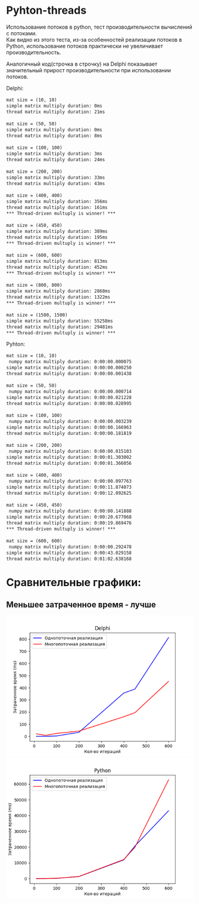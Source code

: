 # Pyhton-threads

Использование потоков в python, тест производительности вычислений с потоками.  
Как видно из этого теста, из-за особенностей реализации потоков в Python, использование потоков практически не увеличивает производительность.

Аналогичный код(строчка в строчку) на Delphi показывает значительный прирост производительности при использовании потоков.

Delphi:  
```
mat size = (10, 10)
simple matrix multiply duration: 0ms
thread matrix multiply duration: 21ms

mat size = (50, 50)
simple matrix multiply duration: 0ms
thread matrix multiply duration: 8ms

mat size = (100, 100)
simple matrix multiply duration: 3ms
thread matrix multiply duration: 24ms

mat size = (200, 200)
simple matrix multiply duration: 33ms
thread matrix multiply duration: 43ms

mat size = (400, 400)
simple matrix multiply duration: 356ms
thread matrix multiply duration: 161ms
*** Thread-driven multuply is winner! ***

mat size = (450, 450)
simple matrix multiply duration: 389ms
thread matrix multiply duration: 195ms
*** Thread-driven multuply is winner! ***

mat size = (600, 600)
simple matrix multiply duration: 813ms
thread matrix multiply duration: 452ms
*** Thread-driven multuply is winner! ***

mat size = (800, 800)
simple matrix multiply duration: 2868ms
thread matrix multiply duration: 1322ms
*** Thread-driven multuply is winner! ***

mat size = (1500, 1500)
simple matrix multiply duration: 55258ms
thread matrix multiply duration: 29481ms
*** Thread-driven multuply is winner! ***
```

Pyhton:  
```
mat size = (10, 10)
 numpy matrix multiply duration: 0:00:00.000075
simple matrix multiply duration: 0:00:00.000250
thread matrix multiply duration: 0:00:00.001438

mat size = (50, 50)
 numpy matrix multiply duration: 0:00:00.000714
simple matrix multiply duration: 0:00:00.021228
thread matrix multiply duration: 0:00:00.028995

mat size = (100, 100)
 numpy matrix multiply duration: 0:00:00.003239
simple matrix multiply duration: 0:00:00.166963
thread matrix multiply duration: 0:00:00.181819

mat size = (200, 200)
 numpy matrix multiply duration: 0:00:00.015103
simple matrix multiply duration: 0:00:01.303002
thread matrix multiply duration: 0:00:01.366056

mat size = (400, 400)
 numpy matrix multiply duration: 0:00:00.097763
simple matrix multiply duration: 0:00:11.874073
thread matrix multiply duration: 0:00:12.092625

mat size = (450, 450)
 numpy matrix multiply duration: 0:00:00.141888
simple matrix multiply duration: 0:00:20.677068
thread matrix multiply duration: 0:00:19.869476
*** Thread-driven multuply is winner! ***

mat size = (600, 600)
 numpy matrix multiply duration: 0:00:00.292478
simple matrix multiply duration: 0:00:43.029158
thread matrix multiply duration: 0:01:02.638168
```

# Сравнительные графики:
## Меньшее затраченное время - лучше
![Delphi](cfx_delphi.png)![Python](cfx_python.png)
